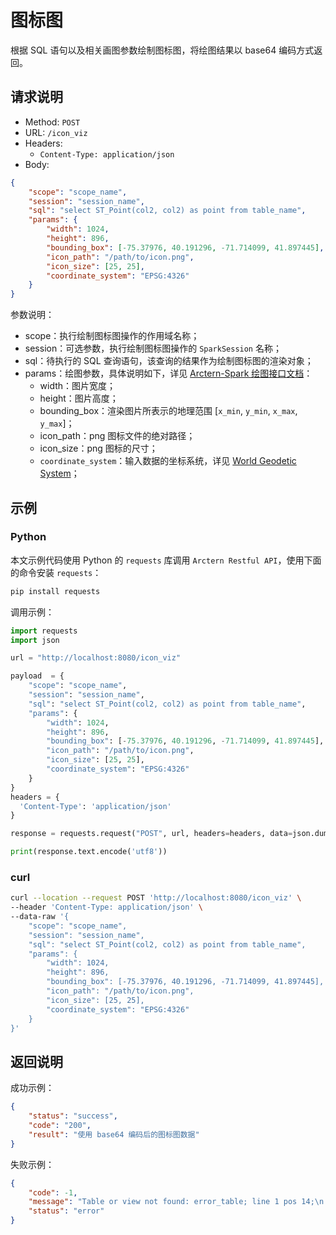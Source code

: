 # 图标图

根据 SQL 语句以及相关画图参数绘制图标图，将绘图结果以 base64 编码方式返回。

## 请求说明

- Method: `POST`
- URL: `/icon_viz`
- Headers:
    - `Content-Type: application/json`
- Body:
```json
{
    "scope": "scope_name",
    "session": "session_name",
    "sql": "select ST_Point(col2, col2) as point from table_name",
    "params": {
        "width": 1024,
        "height": 896,
        "bounding_box": [-75.37976, 40.191296, -71.714099, 41.897445],
        "icon_path": "/path/to/icon.png",
        "icon_size": [25, 25],
        "coordinate_system": "EPSG:4326"
    }
}
```

参数说明：

- scope：执行绘制图标图操作的作用域名称；
- session：可选参数，执行绘制图标图操作的 `SparkSession` 名称；
- sql：待执行的 SQL 查询语句，该查询的结果作为绘制图标图的渲染对象；
- params：绘图参数，具体说明如下，详见 [Arctern-Spark 绘图接口文档](../../../spark/api/render/function/layer/iconviz.md)：
    - width：图片宽度；
    - height：图片高度；
    - bounding_box：渲染图片所表示的地理范围 [`x_min`, `y_min`, `x_max`, `y_max`]；
    - icon_path：png 图标文件的绝对路径；
    - icon_size：png 图标的尺寸；
    - `coordinate_system`：输入数据的坐标系统，详见 [World Geodetic System](https://en.wikipedia.org/wiki/World_Geodetic_System)；

## 示例

### Python

本文示例代码使用 Python 的 `requests` 库调用 `Arctern Restful API`，使用下面的命令安装 `requests`：

```bash
pip install requests
```

调用示例：

```python
import requests
import json

url = "http://localhost:8080/icon_viz"

payload  = {
    "scope": "scope_name",
    "session": "session_name",
    "sql": "select ST_Point(col2, col2) as point from table_name",
    "params": {
        "width": 1024,
        "height": 896,
        "bounding_box": [-75.37976, 40.191296, -71.714099, 41.897445],
        "icon_path": "/path/to/icon.png",
        "icon_size": [25, 25],
        "coordinate_system": "EPSG:4326"
    }
}
headers = {
  'Content-Type': 'application/json'
}

response = requests.request("POST", url, headers=headers, data=json.dumps(payload))

print(response.text.encode('utf8'))
```

### curl

```bash
curl --location --request POST 'http://localhost:8080/icon_viz' \
--header 'Content-Type: application/json' \
--data-raw '{
    "scope": "scope_name",
    "session": "session_name",
    "sql": "select ST_Point(col2, col2) as point from table_name",
    "params": {
        "width": 1024,
        "height": 896,
        "bounding_box": [-75.37976, 40.191296, -71.714099, 41.897445],
        "icon_path": "/path/to/icon.png",
        "icon_size": [25, 25],
        "coordinate_system": "EPSG:4326"
    }
}'
```

## 返回说明

成功示例：

```json
{
    "status": "success",
    "code": "200",
    "result": "使用 base64 编码后的图标图数据"
}
```

失败示例：

```json
{
    "code": -1,
    "message": "Table or view not found: error_table; line 1 pos 14;\n'Project [*]\n+- 'UnresolvedRelation [error_table]\n",
    "status": "error"
}
```


